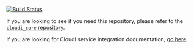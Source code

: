 [![Build Status](https://secure.travis-ci.org/CloudI/cloudi_service_db_elasticsearch.png?branch=master)](http://travis-ci.org/CloudI/cloudi_service_db_elasticsearch)

If you are looking to see if you need this repository, please refer to the [`cloudi_core` repository](https://github.com/CloudI/cloudi_core#about).

If you are looking for CloudI service integration documentation, [go here](https://github.com/CloudI/CloudI#integration).

